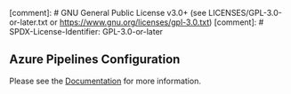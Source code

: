 
[comment]: # GNU General Public License v3.0+ (see LICENSES/GPL-3.0-or-later.txt or https://www.gnu.org/licenses/gpl-3.0.txt)
[comment]: # SPDX-License-Identifier: GPL-3.0-or-later

## Azure Pipelines Configuration

Please see the [Documentation](https://github.com/ansible/community/wiki/Testing:-Azure-Pipelines) for more information.
